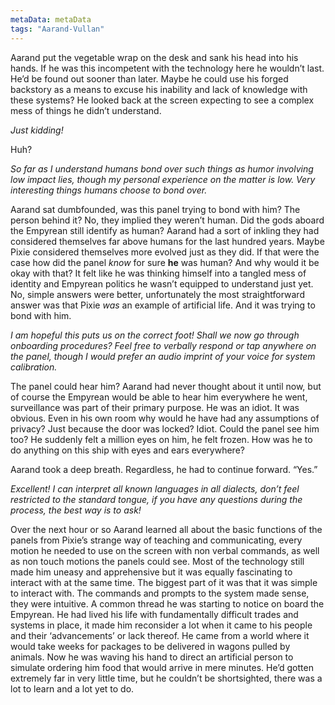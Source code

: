 ```yaml
---
metaData: metaData
tags: "Aarand-Vullan"
---
```


Aarand put the vegetable wrap on the desk and sank his head into his hands. If he was this incompetent with the technology here he wouldn’t last. He’d be found out sooner than later. Maybe he could use his forged backstory as a means to excuse his inability and lack of knowledge with these systems? He looked back at the screen expecting to see a complex mess of things he didn’t understand. 

*Just kidding!*

Huh?

*So far as I understand humans bond over such things as humor involving low impact lies, though my personal experience on the matter is low. Very interesting things humans choose to bond over.*

Aarand sat dumbfounded, was this panel trying to bond with him? The person behind it? No, they implied they weren’t human. Did the gods aboard the Empyrean still identify as human? Aarand had a sort of inkling they had considered themselves far above humans for the last hundred years. Maybe Pixie considered themselves more evolved just as they did. If that were the case how did the panel *know* for sure **he** was human? And why would it be okay with that? It felt like he was thinking himself into a tangled mess of identity and Empyrean politics he wasn’t equipped to understand just yet. No, simple answers were better, unfortunately the most straightforward answer was that Pixie *was* an example of artificial life. And it was trying to bond with him.

*I am hopeful this puts us on the correct foot! Shall we now go through onboarding procedures? Feel free to verbally respond or tap anywhere on the panel, though I would prefer an audio imprint of your voice for system calibration.*

The panel could hear him? Aarand had never thought about it until now, but of course the Empyrean would be able to hear him everywhere he went, surveillance was part of their primary purpose. He was an idiot. It was obvious. Even in his own room why would he have had any assumptions of privacy? Just because the door was locked? Idiot. Could the panel see him too? He suddenly felt a million eyes on him, he felt frozen. How was he to do anything on this ship with eyes and ears everywhere?

Aarand took a deep breath. Regardless, he had to continue forward. “Yes.” 

*Excellent! I can interpret all known languages in all dialects, don’t feel restricted to the standard tongue, if you have any questions during the process, the best way is to ask!*

Over the next hour or so Aarand learned all about the basic functions of the panels from Pixie’s strange way of teaching and communicating, every motion he needed to use on the screen with non verbal commands, as well as non touch motions the panels could see. Most of the technology still made him uneasy and apprehensive but it was equally fascinating to interact with at the same time. The biggest part of it was that it was simple to interact with. The commands and prompts to the system made sense, they were intuitive. A common thread he was starting to notice on board the Empyrean. He had lived his life with fundamentally difficult trades and systems in place, it made him reconsider a lot when it came to his people and their ‘advancements’ or lack thereof. He came from a world where it would take weeks for packages to be delivered in wagons pulled by animals. Now he was waving his hand to direct an artificial person to simulate ordering him food that would arrive in mere minutes. He’d gotten extremely far in very little time, but he couldn’t be shortsighted, there was a lot to learn and a lot yet to do.